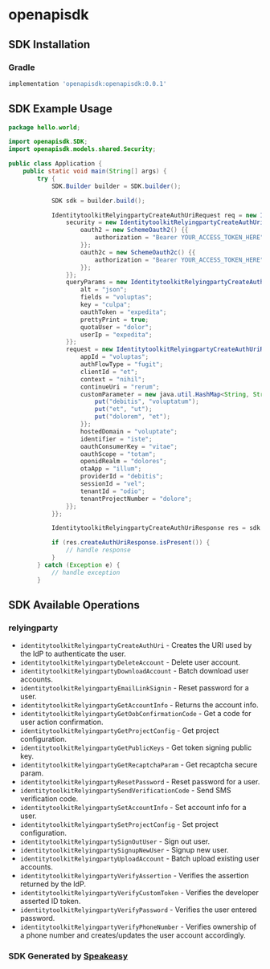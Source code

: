 # openapisdk

<!-- Start SDK Installation -->
## SDK Installation

### Gradle

```groovy
implementation 'openapisdk:openapisdk:0.0.1'
```
<!-- End SDK Installation -->

## SDK Example Usage
<!-- Start SDK Example Usage -->
```java
package hello.world;

import openapisdk.SDK;
import openapisdk.models.shared.Security;

public class Application {
    public static void main(String[] args) {
        try {
            SDK.Builder builder = SDK.builder();

            SDK sdk = builder.build();

            IdentitytoolkitRelyingpartyCreateAuthUriRequest req = new IdentitytoolkitRelyingpartyCreateAuthUriRequest() {{
                security = new IdentitytoolkitRelyingpartyCreateAuthUriSecurity() {{
                    oauth2 = new SchemeOauth2() {{
                        authorization = "Bearer YOUR_ACCESS_TOKEN_HERE";
                    }};
                    oauth2c = new SchemeOauth2c() {{
                        authorization = "Bearer YOUR_ACCESS_TOKEN_HERE";
                    }};
                }};
                queryParams = new IdentitytoolkitRelyingpartyCreateAuthUriQueryParams() {{
                    alt = "json";
                    fields = "voluptas";
                    key = "culpa";
                    oauthToken = "expedita";
                    prettyPrint = true;
                    quotaUser = "dolor";
                    userIp = "expedita";
                }};
                request = new IdentitytoolkitRelyingpartyCreateAuthUriRequest() {{
                    appId = "voluptas";
                    authFlowType = "fugit";
                    clientId = "et";
                    context = "nihil";
                    continueUri = "rerum";
                    customParameter = new java.util.HashMap<String, String>() {{
                        put("debitis", "voluptatum");
                        put("et", "ut");
                        put("dolorem", "et");
                    }};
                    hostedDomain = "voluptate";
                    identifier = "iste";
                    oauthConsumerKey = "vitae";
                    oauthScope = "totam";
                    openidRealm = "dolores";
                    otaApp = "illum";
                    providerId = "debitis";
                    sessionId = "vel";
                    tenantId = "odio";
                    tenantProjectNumber = "dolore";
                }};
            }};

            IdentitytoolkitRelyingpartyCreateAuthUriResponse res = sdk.relyingparty.identitytoolkitRelyingpartyCreateAuthUri(req);

            if (res.createAuthUriResponse.isPresent()) {
                // handle response
            }
        } catch (Exception e) {
            // handle exception
        }
```
<!-- End SDK Example Usage -->

<!-- Start SDK Available Operations -->
## SDK Available Operations

### relyingparty

* `identitytoolkitRelyingpartyCreateAuthUri` - Creates the URI used by the IdP to authenticate the user.
* `identitytoolkitRelyingpartyDeleteAccount` - Delete user account.
* `identitytoolkitRelyingpartyDownloadAccount` - Batch download user accounts.
* `identitytoolkitRelyingpartyEmailLinkSignin` - Reset password for a user.
* `identitytoolkitRelyingpartyGetAccountInfo` - Returns the account info.
* `identitytoolkitRelyingpartyGetOobConfirmationCode` - Get a code for user action confirmation.
* `identitytoolkitRelyingpartyGetProjectConfig` - Get project configuration.
* `identitytoolkitRelyingpartyGetPublicKeys` - Get token signing public key.
* `identitytoolkitRelyingpartyGetRecaptchaParam` - Get recaptcha secure param.
* `identitytoolkitRelyingpartyResetPassword` - Reset password for a user.
* `identitytoolkitRelyingpartySendVerificationCode` - Send SMS verification code.
* `identitytoolkitRelyingpartySetAccountInfo` - Set account info for a user.
* `identitytoolkitRelyingpartySetProjectConfig` - Set project configuration.
* `identitytoolkitRelyingpartySignOutUser` - Sign out user.
* `identitytoolkitRelyingpartySignupNewUser` - Signup new user.
* `identitytoolkitRelyingpartyUploadAccount` - Batch upload existing user accounts.
* `identitytoolkitRelyingpartyVerifyAssertion` - Verifies the assertion returned by the IdP.
* `identitytoolkitRelyingpartyVerifyCustomToken` - Verifies the developer asserted ID token.
* `identitytoolkitRelyingpartyVerifyPassword` - Verifies the user entered password.
* `identitytoolkitRelyingpartyVerifyPhoneNumber` - Verifies ownership of a phone number and creates/updates the user account accordingly.

<!-- End SDK Available Operations -->

### SDK Generated by [Speakeasy](https://docs.speakeasyapi.dev/docs/using-speakeasy/client-sdks)
